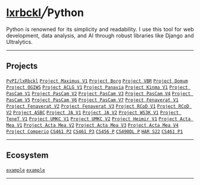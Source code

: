 # [lxrbckl](https://github.com/lxRbckl/lxRbckl/blob/main/README.md)╱Python
<p align="justify">
Python is renowned for its simplicity and readability. I use this tool for web development, data analysis, and AI through robust libraries like Django and Ultralytics.
</p>

---

## Projects
[`PyPI/lxRbckl`](https://github.com/lxRbckl/lxRbckl/tree/PyPI)
[`Project Maximus V1`](https://github.com/lxRbckl/Project-Maximus/tree/V1) 
[`Project Borg`](https://github.com/lxRbckl/Project-Borg/tree/V1)
[`Project VBR`](https://github.com/lxRbckl/Project-VBR/tree/VBR)
[`Project Domum`](https://github.com/lxRbckl/Project-Domum/tree/V1)
[`Project OGIWS`](https://github.com/lxRbckl/Project-OGIWS/tree/V1)
[`Project ACLG V1`](https://github.com/lxRbckl/Project-ACLG/tree/V1)
[`Project Panavia`](https://github.com/lxRbckl/Project-Panavia/tree/V1)
[`Project Kinma V1`](https://github.com/lxRbckl/Project-Kinma/tree/V1)
[`Project PasCam V1`](https://github.com/lxRbckl/Project-PasCam/tree/V1)
[`Project PasCam V2`](https://github.com/lxRbckl/Project-PasCam/tree/V2)
[`Project PasCam V3`](https://github.com/lxRbckl/Project-PasCam/tree/V3)
[`Project PasCam V4`](https://github.com/lxRbckl/Project-PasCam/tree/V4)
[`Project PasCam V5`](https://github.com/lxRbckl/Project-PasCam/tree/V5)
[`Project PasCam V6`](https://github.com/lxRbckl/Project-PasCam/tree/V6)
[`Project PasCam V7`](https://github.com/lxRbckl/Project-PasCam/tree/V7)
[`Project Fenaverat V1`](https://github.com/lxRbckl/Project-Fenaverat/tree/V1)
[`Project Fenaverat V2`](https://github.com/lxRbckl/Project-Fenaverat/tree/V2)
[`Project Fenaverat V3`](https://github.com/lxRbckl/Project-Fenaverat/tree/V3)
[`Project RCoD V1`](https://github.com/lxRbckl/Project-RCoD/tree/V1)
[`Project RCoD V2`](https://github.com/lxRbckl/Project-RCoD/tree/V2)
[`Project ASBC`](https://github.com/lxRbckl/Project-ASBC/tree/V1)
[`Project JA V1`](https://github.com/lxRbckl/Project-JA/tree/V1)
[`Project JA V2`](https://github.com/lxRbckl/Project-JA/tree/V2)
[`Project WS3K V1`](https://github.com/lxRbckl/Project-WS3K/tree/V1)
[`Project TeneT V1`](https://github.com/lxRbckl/Project-TeneT/tree/V1)
[`Project UMKC V1`](https://github.com/lxRbckl/Project-UMKC/tree/V1)
[`Project UMKC V2`](https://github.com/lxRbckl/Project-UMKC/tree/V2)
[`Project Heimir V1`](https://github.com/lxRbckl/Project-Heimir/tree/V1)
[`Project Acta Mea V1`](https://github.com/lxRbckl/Project-Acta-Mea/tree/V1)
[`Project Acta Mea V2`](https://github.com/lxRbckl/Project-Acta-Mea/tree/V2)
[`Project Acta Mea V3`](https://github.com/lxRbckl/Project-Acta-Mea/tree/V3)
[`Project Acta Mea V4`](https://github.com/lxRbckl/Project-Acta-Mea/tree/V4)
[`Project Comperio`](https://github.com/lxRbckl/Project-Comperio/tree/V1)
[`CS461 P2`](https://github.com/ala2q6/CS461-P2/tree/main)
[`CS461 P3`](https://github.com/ala2q6/CS461-P3/tree/main)
[`CS456 P`](https://github.com/ala2q6/CS456-P/tree/main)
[`CS490DL P`](https://github.com/ala2q6/CS490DL-P/tree/main)
[`HAR S22`](https://github.com/ala2q6/HAR-S22/tree/main)
[`CS461 P1`](https://github.com/ala2q6/CS461-P1/tree/main)

---

## Ecosystem
[`example`]() 
[`example`]()

---